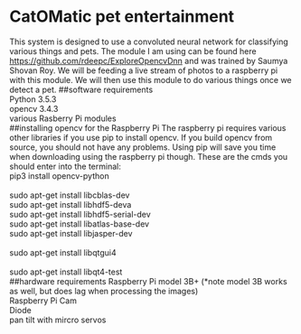 # CatOMatic pet entertainment
This system is designed to use a convoluted neural network
for classifying various things and pets. The module
I am using can be found here https://github.com/rdeepc/ExploreOpencvDnn and
was trained by Saumya Shovan Roy. 
We will be feeding a live stream of photos to a raspberry pi
with this module. We will then use this module to do various
things once we detect a pet.
##software requirements
</br>
Python 3.5.3
</br>
opencv 3.4.3
</br>
various Rasberry Pi modules
</br>
##installing opencv for the Raspberry Pi
The raspberry pi requires various other libraries if
you use pip to install opencv. If you build opencv from
source, you should not have any problems. Using pip
will save you time when downloading using the raspberry pi
though.
These are the cmds you should enter into the terminal: 
</br> pip3 install opencv-python  
</br>
sudo apt-get install libcblas-dev 
</br>
sudo apt-get install libhdf5-deva 
</br>
sudo apt-get install libhdf5-serial-dev 
</br>
sudo apt-get install libatlas-base-dev 
</br>
sudo apt-get install libjasper-dev  
</br>
sudo apt-get install libqtgui4  
</br>
sudo apt-get install libqt4-test 
</br>
##hardware requirements
Raspberry Pi model 3B+ (*note model 3B works as well,
 but does lag when processing the images) 
</br>
Raspberry Pi Cam 
</br>
Diode 
</br>
pan tilt with mircro servos
